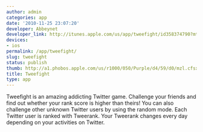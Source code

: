 ```yaml
---
author: admin
categories: app
date: '2010-11-25 23:07:20'
developer: Abbeynet
developer_link: http://itunes.apple.com/us/app/tweefight/id358374790?mt=8
devices: 
- ios
permalink: /app/tweefight/
slug: tweefight
status: publish
thumb: http://a1.phobos.apple.com/us/r1000/050/Purple/d4/59/d0/mzl.cfsxfaxv.175x175-75.jpg
title: Tweefight
type: app
---
```


Tweefight is an amazing addicting Twitter game. Challenge your friends and find out whether your rank score is higher than theirs! You can also challenge other unknown Twitter users by using the random mode. Each Twitter user is ranked with Tweerank. Your Tweerank changes every day depending on your activities on Twitter.
